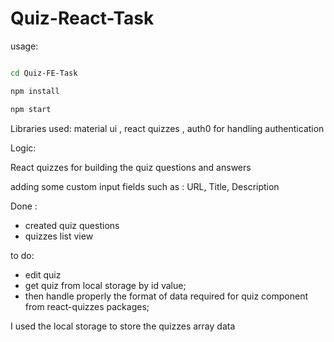# Quiz-React-Task

usage: 

```sh

cd Quiz-FE-Task

npm install 

npm start

```


Libraries used: material ui , react quizzes , auth0 for handling authentication 

Logic: 

React quizzes for building the quiz questions and answers 

adding some custom input fields such as : URL, Title, Description 


Done : 

- created quiz questions 
- quizzes list view 


to do: 

- edit quiz 
- get quiz from local storage by id value; 
- then handle properly the format of data required for quiz component from react-quizzes packages; 


I used the local storage to store the quizzes array data 

